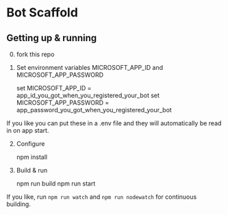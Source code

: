 # Bot Scaffold

## Getting up & running

0. fork this repo

1. Set environment variables MICROSOFT_APP_ID and MICROSOFT_APP_PASSWORD

    set MICROSOFT_APP_ID = app_id_you_got_when_you_registered_your_bot
    set MICROSOFT_APP_PASSWORD = app_password_you_got_when_you_registered_your_bot

If you like you can put these in a .env file and they will automatically be read in on app start.

2. Configure

    npm install

3. Build & run

    npm run build
    npm run start

If you like, run `npm run watch` and `npm run nodewatch` for continuous building.

